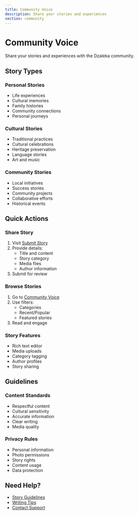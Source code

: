 ```yaml
---
title: Community Voice
description: Share your stories and experiences
section: community
---
```


# Community Voice

Share your stories and experiences with the Dzaleka community.

## Story Types

### Personal Stories
- Life experiences
- Cultural memories
- Family histories
- Community connections
- Personal journeys

### Cultural Stories
- Traditional practices
- Cultural celebrations
- Heritage preservation
- Language stories
- Art and music

### Community Stories
- Local initiatives
- Success stories
- Community projects
- Collaborative efforts
- Historical events

## Quick Actions

### Share Story
1. Visit [Submit Story](/submit-voice)
2. Provide details:
   - Title and content
   - Story category
   - Media files
   - Author information
3. Submit for review

### Browse Stories
1. Go to [Community Voice](/community-voice)
2. Use filters:
   - Categories
   - Recent/Popular
   - Featured stories
3. Read and engage

### Story Features
- Rich text editor
- Media uploads
- Category tagging
- Author profiles
- Story sharing

## Guidelines

### Content Standards
- Respectful content
- Cultural sensitivity
- Accurate information
- Clear writing
- Media quality

### Privacy Rules
- Personal information
- Photo permissions
- Story rights
- Content usage
- Data protection

## Need Help?

- [Story Guidelines](/voice/guidelines)
- [Writing Tips](/voice/tips)
- [Contact Support](/support)
